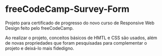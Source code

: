 # freeCodeCamp-Survey-Form

Projeto para certificado de progresso do novo curso de Responsive Web Design feito pelo freeCodeCamp.

Ao realizar o projeto, conceitos básicos de HMTL e CSS são usados, além de novas propriedades que foram pesquisadas para complementar o projeto e deixá-lo mais fidedigno.

